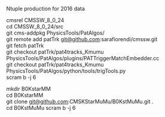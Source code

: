 Ntuple production for 2016 data  


cmsrel CMSSW_8_0_24  
cd CMSSW_8_0_24/src  
git cms-addpkg PhysicsTools/PatAlgos/  
git remote add patTrk git@github.com:sarafiorendi/cmssw.git  
git fetch patTrk  
git checkout patTrk/pat4tracks_Kmumu PhysicsTools/PatAlgos/plugins/PATTriggerMatchEmbedder.cc  
git checkout patTrk/pat4tracks_Kmumu PhysicsTools/PatAlgos/python/tools/trigTools.py  
scram b -j 6  

mkdir B0KstarMM  
cd B0KstarMM  
git clone git@github.com:CMSKStarMuMu/B0KstMuMu.git .  
cd B0KstMuMu
scram b -j 6  


